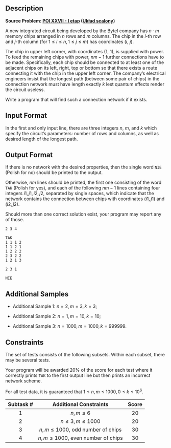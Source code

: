 ## Description

**Source Problem: [POI XXVII - I etap](https://sio2.mimuw.edu.pl/c/oi27-1/dashboard/) ([Układ scalony](https://szkopul.edu.pl/problemset/problem/Pc6EAN80QSM9M34nmz_RtjtI/site/))**

A new integrated circuit being developed by the Bytel company has $n \cdot m$ memory chips arranged in $n$ rows and $m$ columns. The chip in the $i$-th row and $j$-th column (for $1 \leq i \leq n, 1 \leq j \leq m)$ has coordinates $(i,~j)$.

The chip in upper left corner, with coordinates $(1,~1)$, is supplied with power. To feed the remaining chips with power, $nm−1$ further connections have to be made. Specifically, each chip should be connected to at least one of the adjacent chips on its left, right, top or bottom so that there exists a route connecting it with the chip in the upper left corner. The company’s electrical engineers insist that the longest path (between some pair of chips) in the connection network must have length exactly $k$ lest quantum effects render the circuit useless.

Write a program that will find such a connection network if it exists.

## Input Format

In the first and only input line, there are three integers $n$, $m$, and $k$ which specify the circuit’s parameters: number of rows and columns, as well as desired length of the longest path.


## Output Format

If there is no network with the desired properties, then the single word `NIE` (Polish for no) should be printed to the output.

Otherwise, $nm$ lines should be printed, the first one consisting of the word `TAK` (Polish for yes), and each of the following $nm − 1$ lines containing four integers $i1, j1, i2, j2$, separated by single spaces, which indicate that the network contains the connection between chips with coordinates $(i1, j1)$ and $(i2, j2)$.

Should more than one correct solution exist, your program may report any of those.

```input1
2 3 4
```

```output1
TAK
1 1 1 2
1 1 2 1
1 2 2 2
2 3 2 2
1 2 1 3
```

```input2
2 3 1
```

```output2
NIE
```

## Additional Samples

- Additional Sample 1: $n = 2, m = 3, k = 3$;

- Additional Sample 2: $n = 1, m = 10, k = 10$;

- Additional Sample 3: $n = 1000, m = 1000, k = 999 999$.



## Constraints

The set of tests consists of the following subsets. Within each subset, there may be several tests.

Your program will be awarded $20\%$ of the score for each test where it correctly prints `TAK` to the first output line but then prints an incorrect network scheme.

For all test data, it is guaranteed that $1 \le n, m \le 1000, 0 \le k \le 10^6$.

| Subtask # | Additional Constraints| Score  |
|:---------:|:------------------------------:|:---:|
| $1$         | $n,m\le 6$                     | $20$  |
| $2$         | $n \le 3, m \le 1000$          | $20$  |
| $3$         | $n,m \le 1000$, odd number of chips| $30$  |
| $4$         | $n,m \le 1000$, even number of chips | $30$  |

